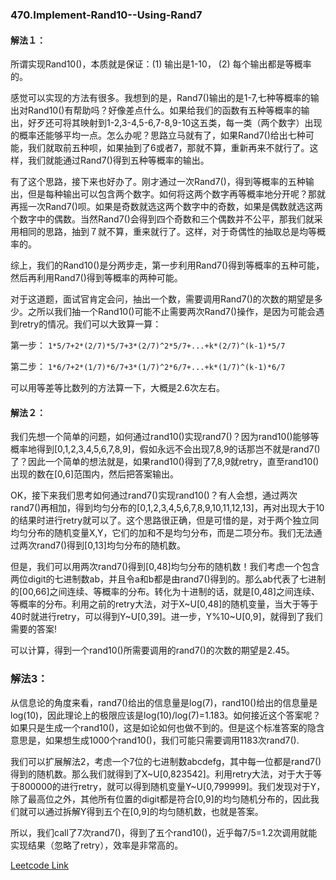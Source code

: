 ### 470.Implement-Rand10--Using-Rand7

#### 解法１：
所谓实现Rand10()，本质就是保证：(1) 输出是1-10， (2) 每个输出都是等概率的。

感觉可以实现的方法有很多。我想到的是，Rand7()输出的是1-7,七种等概率的输出对Rand10()有帮助吗？好像差点什么。如果给我们的函数有五种等概率的输出，好歹还可将其映射到1-2,3-4,5-6,7-8,9-10这五类，每一类（两个数字）出现的概率还能够平均一点。怎么办呢？思路立马就有了，如果Rand7()给出七种可能，我们就取前五种呗，如果抽到了6或者7，那就不算，重新再来不就行了。这样，我们就能通过Rand7()得到五种等概率的输出。

有了这个思路，接下来也好办了。刚才通过一次Rand7()，得到等概率的五种输出，但是每种输出可以包含两个数字。如何将这两个数字再等概率地分开呢？那就再摇一次Rand7()呗。如果是奇数就选这两个数字中的奇数，如果是偶数就选这两个数字中的偶数。当然Rand7()会得到四个奇数和三个偶数并不公平，那我们就采用相同的思路，抽到７就不算，重来就行了。这样，对于奇偶性的抽取总是均等概率的。

综上，我们的Rand10()是分两步走，第一步利用Rand7()得到等概率的五种可能，然后再利用Rand7()得到等概率的两种可能。

对于这道题，面试官肯定会问，抽出一个数，需要调用Rand7()的次数的期望是多少。之所以我们抽一个Rand10()可能不止需要两次Rand7()操作，是因为可能会遇到retry的情况。我们可以大致算一算：

第一步：
```1*5/7+2*(2/7)*5/7+3*(2/7)^2*5/7+...+k*(2/7)^(k-1)*5/7```

第二步：
```1*6/7+2*(1/7)*6/7+3*(1/7)^2*6/7+...+k*(1/7)^(k-1)*6/7```

可以用等差等比数列的方法算一下，大概是2.6次左右。

#### 解法２：
我们先想一个简单的问题，如何通过rand10()实现rand7()？因为rand10()能够等概率地得到[0,1,2,3,4,5,6,7,8,9]，假如永远不会出现7,8,9的话那岂不就是rand7()了？因此一个简单的想法就是，如果rand10()得到了7,8,9就retry，直至rand10()出现的数在[0,6]范围内，然后把答案输出。

OK，接下来我们思考如何通过rand7()实现rand10()？有人会想，通过两次rand7()再相加，得到均匀分布的[0,1,2,3,4,5,6,7,8,9,10,11,12,13]，再对出现大于10的结果时进行retry就可以了。这个思路很正确，但是可惜的是，对于两个独立同均匀分布的随机变量X,Y，它们的加和不是均匀分布，而是二项分布。我们无法通过两次rand7()得到[0,13]均匀分布的随机数。

但是，我们可以用两次rand7()得到[0,48]均匀分布的随机数！我们考虑一个包含两位digit的七进制数ab，并且令a和b都是由rand7()得到的。那么ab代表了七进制的[00,66]之间连续、等概率的分布。转化为十进制的话，就是[0,48]之间连续、等概率的分布。利用之前的retry大法，对于X\~U[0,48]的随机变量，当大于等于40时就进行retry，可以得到Y\~U[0,39]。进一步，Y%10~U[0,9]，就得到了我们需要的答案!

可以计算，得到一个rand10()所需要调用的rand7()的次数的期望是2.45。

### 解法3：
从信息论的角度来看，rand7()给出的信息量是log(7)，rand10()给出的信息量是log(10)，因此理论上的极限应该是log(10)/log(7)=1.183。如何接近这个答案呢？如果只是生成一个rand10()，这是如论如何也做不到的。但是这个标准答案的隐含意思是，如果想生成1000个rand10()，我们可能只需要调用1183次rand7().

我们可以扩展解法2，考虑一个7位的七进制数abcdefg，其中每一位都是rand7()得到的随机数。那么我们就得到了X\~U[0,823542]。利用retry大法，对于大于等于800000的进行retry，就可以得到随机变量Y\~U[0,799999]。我们发现对于Y，除了最高位之外，其他所有位置的digit都是符合[0,9]的均匀随机分布的，因此我们就可以通过拆解Y得到五个在[0,9]的均匀随机数，也就是答案。

所以，我们call了7次rand7()，得到了五个rand10()，近乎每7/5=1.2次调用就能实现结果（忽略了retry），效率是非常高的。


[Leetcode Link](https://leetcode.com/problems/implement-rand10--using-rand7)